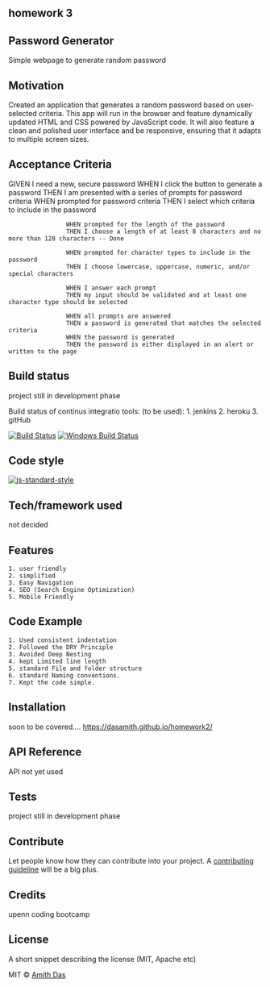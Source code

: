 ## homework 3
## Password Generator

Simple webpage to generate random password

## Motivation


Created an application that generates a random password based on user-selected criteria. This app will run in the browser and feature dynamically updated HTML and CSS powered by  JavaScript code. It will also feature a clean and polished user interface and be responsive, ensuring that it adapts to multiple screen sizes.

## Acceptance Criteria


GIVEN I need a new, secure password
    WHEN I click the button to generate a password
        THEN I am presented with a series of prompts for password criteria
            WHEN prompted for password criteria
                THEN I select which criteria to include in the password
                    
                    WHEN prompted for the length of the password
                    THEN I choose a length of at least 8 characters and no more than 128 characters -- Done
                    
                    WHEN prompted for character types to include in the password
                    THEN I choose lowercase, uppercase, numeric, and/or special characters

                    WHEN I answer each prompt
                    THEN my input should be validated and at least one character type should be selected
                    
                    WHEN all prompts are answered
                    THEN a password is generated that matches the selected criteria
                    WHEN the password is generated
                    THEN the password is either displayed in an alert or written to the page
    

## Build status
project still in development phase

Build status of continus integratio
tools: (to be used):
    1. jenkins
    2. heroku
    3. gitHub 

[![Build Status](https://travis-ci.org/akashnimare/foco.svg?branch=master)](https://travis-ci.org/akashnimare/foco)
[![Windows Build Status](https://ci.appveyor.com/api/projects/status/github/akashnimare/foco?branch=master&svg=true)](https://ci.appveyor.com/project/akashnimare/foco/branch/master)

## Code style

[![js-standard-style](https://img.shields.io/badge/code%20style-standard-brightgreen.svg?style=flat)](https://github.com/feross/standard)


## Tech/framework used
not decided 

## Features

    1. user friendly
    2. simplified 
    3. Easy Navigation
    4. SEO (Search Engine Optimization)
    5. Mobile Friendly

## Code Example

    1. Used consistent indentation
    2. Followed the DRY Principle
    3. Avoided Deep Nesting
    4. kept Limited line length
    5. standard File and folder structure
    6. standard Naming conventions.
    7. Kept the code simple.

## Installation
soon to be covered....
https://dasamith.github.io/homework2/

## API Reference

API not yet used

## Tests
project still in development phase


## Contribute

Let people know how they can contribute into your project. A [contributing guideline](https://github.com/zulip/zulip-electron/blob/master/CONTRIBUTING.md) will be a big plus.

## Credits
upenn coding bootcamp


## License
A short snippet describing the license (MIT, Apache etc)

MIT © [Amith Das]()